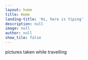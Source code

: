 ```yaml
---
layout: home
title: Home
landing-title: 'Hi, here is Yiping'
description: null
image: null
author: null
show_tile: false
---
```


pictures taken while travelling